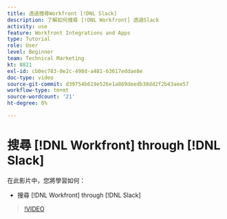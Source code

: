 ```yaml
---
title: 透過搜尋Workfront [!DNL Slack]
description: 了解如何搜尋 [!DNL Workfront] 透過Slack
activity: use
feature: Workfront Integrations and Apps
type: Tutorial
role: User
level: Beginner
team: Technical Marketing
kt: 8821
exl-id: cb0ec783-0e2c-498d-a481-63617eddae8e
doc-type: video
source-git-commit: d39754b619e526e1a869deedb38dd2f2b43aee57
workflow-type: tm+mt
source-wordcount: '21'
ht-degree: 0%

---
```


# 搜尋 [!DNL Workfront] through [!DNL Slack]

在此影片中，您將學習如何：

* 搜尋 [!DNL Workfront] through [!DNL Slack]

>[!VIDEO](https://video.tv.adobe.com/v/335121/?quality=12)
